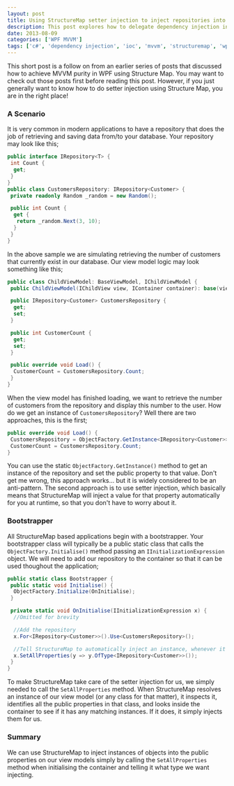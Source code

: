 ```yaml
---
layout: post
title: Using StructureMap setter injection to inject repositories into your View Model
description: This post explores how to delegate dependency injection in WPF to StructureMap, disconnecting your code from specific implementations.
date: 2013-08-09
categories: ['WPF MVVM']
tags: ['c#', 'dependency injection', 'ioc', 'mvvm', 'structuremap', 'wpf', 'WPF MVVM']
---
```


This short post is a follow on from an earlier series of posts that discussed how to achieve MVVM purity in WPF using Structure Map. You may want to check out those posts first before reading this post. However, if you just generally want to know how to do setter injection using Structure Map, you are in the right place!

### A Scenario

It is very common in modern applications to have a repository that does the job of retrieving and saving data from/to your database. Your repository may look like this;

```csharp
public interface IRepository<T> {
 int Count {
  get;
 }
}
public class CustomersRepository: IRepository<Customer> {
 private readonly Random _random = new Random();

 public int Count {
  get {
   return _random.Next(3, 10);
  }
 }
}
```

In the above sample we are simulating retrieving the number of customers that currently exist in our database. Our view model logic may look something like this;

```csharp
public class ChildViewModel: BaseViewModel, IChildViewModel {
 public ChildViewModel(IChildView view, IContainer container): base(view, container) {}

 public IRepository<Customer> CustomersRepository {
  get;
  set;
 }

 public int CustomerCount {
  get;
  set;
 }

 public override void Load() {
  CustomerCount = CustomersRepository.Count;
 }
}
```

When the view model has finished loading, we want to retrieve the number of customers from the repository and display this number to the user. How do we get an instance of `CustomersRepository`? Well there are two approaches, this is the first;

```csharp
public override void Load() {
 CustomersRepository = ObjectFactory.GetInstance<IRepository<Customer>>();
 CustomerCount = CustomersRepository.Count;
}
```

You can use the static `ObjectFactory.GetInstance()` method to get an instance of the repository and set the public property to that value. Don't get me wrong, this approach works... but it is widely considered to be an anti-pattern. The second approach is to use setter injection, which basically means that StructureMap will inject a value for that property automatically for you at runtime, so that you don't have to worry about it.

### Bootstrapper

All StructureMap based applications begin with a bootstrapper. Your bootstrapper class will typically be a public static class that calls the `ObjectFactory.Initialise()` method passing an `IInitializationExpression` object. We will need to add our repository to the container so that it can be used thoughout the application;

```csharp
public static class Bootstrapper {
 public static void Initialise() {
  ObjectFactory.Initialize(OnInitialise);
 }

 private static void OnInitialise(IInitializationExpression x) {
  //Omitted for brevity

  //Add the repository
  x.For<IRepository<Customer>>().Use<CustomersRepository>();

  //Tell StructureMap to automatically inject an instance, whenever it comes across a public property of type IRepository<Customer>
  x.SetAllProperties(y => y.OfType<IRepository<Customer>>());
 }
}
```

To make StructureMap take care of the setter injection for us, we simply needed to call the `SetAllProperties` method. When StructureMap resolves an instance of our view model (or any class for that matter), it inspects it, identifies all the public properties in that class, and looks inside the container to see if it has any matching instances. If it does, it simply injects them for us.

### Summary

We can use StructureMap to inject instances of objects into the public properties on our view models simply by calling the `SetAllProperties` method when initialising the container and telling it what type we want injecting.
